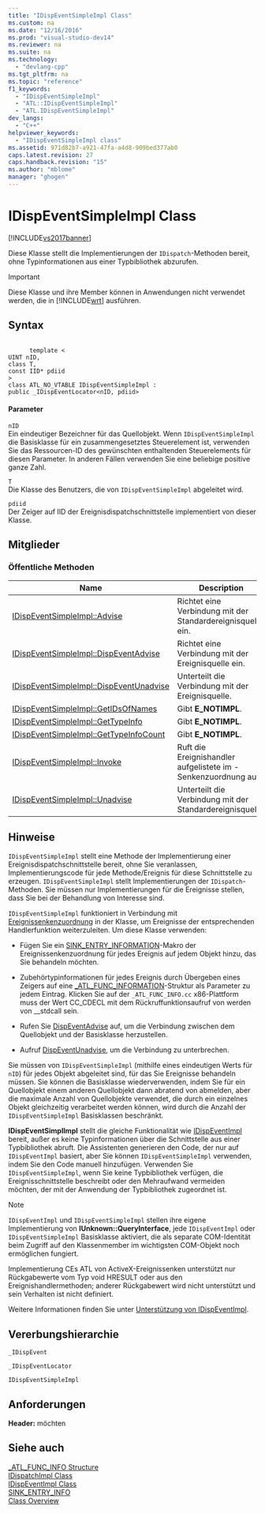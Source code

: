 ```yaml
---
title: "IDispEventSimpleImpl Class"
ms.custom: na
ms.date: "12/16/2016"
ms.prod: "visual-studio-dev14"
ms.reviewer: na
ms.suite: na
ms.technology: 
  - "devlang-cpp"
ms.tgt_pltfrm: na
ms.topic: "reference"
f1_keywords: 
  - "IDispEventSimpleImpl"
  - "ATL::IDispEventSimpleImpl"
  - "ATL.IDispEventSimpleImpl"
dev_langs: 
  - "C++"
helpviewer_keywords: 
  - "IDispEventSimpleImpl class"
ms.assetid: 971d82b7-a921-47fa-a4d8-909bed377ab0
caps.latest.revision: 27
caps.handback.revision: "15"
ms.author: "mblome"
manager: "ghogen"
---
```

# IDispEventSimpleImpl Class
[!INCLUDE[vs2017banner](../../assembler/inline/includes/vs2017banner.md)]

Diese Klasse stellt die Implementierungen der `IDispatch`\-Methoden bereit, ohne Typinformationen aus einer Typbibliothek abzurufen.  
  
> [!IMPORTANT]
>  Diese Klasse und ihre Member können in Anwendungen nicht verwendet werden, die in [!INCLUDE[wrt](../../atl/reference/includes/wrt_md.md)] ausführen.  
  
## Syntax  
  
```  
  
      template <  
UINT nID,  
class T,  
const IID* pdiid  
>  
class ATL_NO_VTABLE IDispEventSimpleImpl :  
public _IDispEventLocator<nID, pdiid>  
```  
  
#### Parameter  
 `nID`  
 Ein eindeutiger Bezeichner für das Quellobjekt.  Wenn `IDispEventSimpleImpl` die Basisklasse für ein zusammengesetztes Steuerelement ist, verwenden Sie das Ressourcen\-ID des gewünschten enthaltenden Steuerelements für diesen Parameter.  In anderen Fällen verwenden Sie eine beliebige positive ganze Zahl.  
  
 `T`  
 Die Klasse des Benutzers, die von `IDispEventSimpleImpl` abgeleitet wird.  
  
 `pdiid`  
 Der Zeiger auf IID der Ereignisdispatchschnittstelle implementiert von dieser Klasse.  
  
## Mitglieder  
  
### Öffentliche Methoden  
  
|Name|Description|  
|----------|-----------------|  
|[IDispEventSimpleImpl::Advise](../Topic/IDispEventSimpleImpl::Advise.md)|Richtet eine Verbindung mit der Standardereignisquelle ein.|  
|[IDispEventSimpleImpl::DispEventAdvise](../Topic/IDispEventSimpleImpl::DispEventAdvise.md)|Richtet eine Verbindung mit der Ereignisquelle ein.|  
|[IDispEventSimpleImpl::DispEventUnadvise](../Topic/IDispEventSimpleImpl::DispEventUnadvise.md)|Unterteilt die Verbindung mit der Ereignisquelle.|  
|[IDispEventSimpleImpl::GetIDsOfNames](../Topic/IDispEventSimpleImpl::GetIDsOfNames.md)|Gibt **E\_NOTIMPL**.|  
|[IDispEventSimpleImpl::GetTypeInfo](../Topic/IDispEventSimpleImpl::GetTypeInfo.md)|Gibt **E\_NOTIMPL**.|  
|[IDispEventSimpleImpl::GetTypeInfoCount](../Topic/IDispEventSimpleImpl::GetTypeInfoCount.md)|Gibt **E\_NOTIMPL**.|  
|[IDispEventSimpleImpl::Invoke](../Topic/IDispEventSimpleImpl::Invoke.md)|Ruft die Ereignishandler aufgelistete im \- Senkenzuordnung auf.|  
|[IDispEventSimpleImpl::Unadvise](../Topic/IDispEventSimpleImpl::Unadvise.md)|Unterteilt die Verbindung mit der Standardereignisquelle.|  
  
## Hinweise  
 `IDispEventSimpleImpl` stellt eine Methode der Implementierung einer Ereignisdispatchschnittstelle bereit, ohne Sie veranlassen, Implementierungscode für jede Methode\/Ereignis für diese Schnittstelle zu erzeugen.  `IDispEventSimpleImpl` stellt Implementierungen der `IDispatch`\-Methoden.  Sie müssen nur Implementierungen für die Ereignisse stellen, dass Sie bei der Behandlung von Interesse sind.  
  
 `IDispEventSimpleImpl` funktioniert in Verbindung mit [Ereignissenkenzuordnung](../Topic/BEGIN_SINK_MAP.md) in der Klasse, um Ereignisse der entsprechenden Handlerfunktion weiterzuleiten.  Um diese Klasse verwenden:  
  
-   Fügen Sie ein [SINK\_ENTRY\_INFORMATION](../Topic/SINK_ENTRY_INFO.md)\-Makro der Ereignissenkenzuordnung für jedes Ereignis auf jedem Objekt hinzu, das Sie behandeln möchten.  
  
-   Zubehörtypinformationen für jedes Ereignis durch Übergeben eines Zeigers auf eine [\_ATL\_FUNC\_INFORMATION](../../atl/reference/atl-func-info-structure.md)\-Struktur als Parameter zu jedem Eintrag.  Klicken Sie auf der `_ATL_FUNC_INFO.cc` x86\-Plattform muss der Wert CC\_CDECL mit dem Rückruffunktionsaufruf von werden von \_\_stdcall sein.  
  
-   Rufen Sie [DispEventAdvise](../Topic/IDispEventSimpleImpl::DispEventAdvise.md) auf, um die Verbindung zwischen dem Quellobjekt und der Basisklasse herzustellen.  
  
-   Aufruf [DispEventUnadvise](../Topic/IDispEventSimpleImpl::DispEventUnadvise.md), um die Verbindung zu unterbrechen.  
  
 Sie müssen von `IDispEventSimpleImpl` \(mithilfe eines eindeutigen Werts für `nID`\) für jedes Objekt abgeleitet sind, für das Sie Ereignisse behandeln müssen.  Sie können die Basisklasse wiederverwenden, indem Sie für ein Quellobjekt einem anderen Quellobjekt dann abratend von abmelden, aber die maximale Anzahl von Quellobjekte verwendet, die durch ein einzelnes Objekt gleichzeitig verarbeitet werden können, wird durch die Anzahl der `IDispEventSimpleImpl` Basisklassen beschränkt.  
  
 **IDispEventSimplImpl** stellt die gleiche Funktionalität wie [IDispEventImpl](../../atl/reference/idispeventimpl-class.md) bereit, außer es keine Typinformationen über die Schnittstelle aus einer Typbibliothek abruft.  Die Assistenten generieren den Code, der nur auf `IDispEventImpl` basiert, aber Sie können `IDispEventSimpleImpl` verwenden, indem Sie den Code manuell hinzufügen.  Verwenden Sie `IDispEventSimpleImpl`, wenn Sie keine Typbibliothek verfügen, die Ereignisschnittstelle beschreibt oder den Mehraufwand vermeiden möchten, der mit der Anwendung der Typbibliothek zugeordnet ist.  
  
> [!NOTE]
>  `IDispEventImpl` und `IDispEventSimpleImpl` stellen ihre eigene Implementierung von **IUnknown::QueryInterface**, jede `IDispEventImpl` oder `IDispEventSimpleImpl` Basisklasse aktiviert, die als separate COM\-Identität beim Zugriff auf den Klassenmember im wichtigsten COM\-Objekt noch ermöglichen fungiert.  
  
 Implementierung CEs ATL von ActiveX\-Ereignissenken unterstützt nur Rückgabewerte vom Typ void HRESULT oder aus den Ereignishandlermethoden; anderer Rückgabewert wird nicht unterstützt und sein Verhalten ist nicht definiert.  
  
 Weitere Informationen finden Sie unter [Unterstützung von IDispEventImpl](../../atl/supporting-idispeventimpl.md).  
  
## Vererbungshierarchie  
 `_IDispEvent`  
  
 `_IDispEventLocator`  
  
 `IDispEventSimpleImpl`  
  
## Anforderungen  
 **Header:**  möchten  
  
## Siehe auch  
 [\_ATL\_FUNC\_INFO Structure](../../atl/reference/atl-func-info-structure.md)   
 [IDispatchImpl Class](../../atl/reference/idispatchimpl-class.md)   
 [IDispEventImpl Class](../../atl/reference/idispeventimpl-class.md)   
 [SINK\_ENTRY\_INFO](../Topic/SINK_ENTRY_INFO.md)   
 [Class Overview](../../atl/atl-class-overview.md)